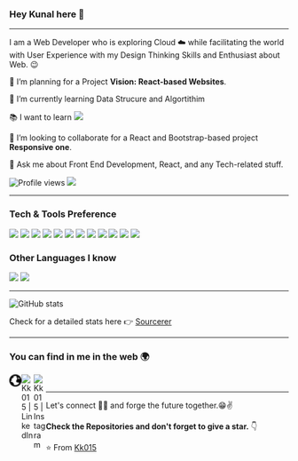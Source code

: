### Hey Kunal here 👋

---

<!-- <p align="center">
  <img src="https://raw.githubusercontent.com/Kk015/Kk015/master/Card.png" width="100%" title="Intro Card" alt="Intro Card">
</p> -->

I am a Web Developer who is exploring Cloud :cloud: while facilitating the world with User Experience with my Design Thinking Skills and Enthusiast about Web. :wink:
 
 🔭 I’m planning for a Project **Vision: React-based Websites**.
 
 🌱 I’m currently learning  Data Strucure and Algortithim
 
 :books: I want to learn <img src="https://img.shields.io/badge/-Flutter-3a495d?style=flat&logo=flutter&logoColor=67b7f7"> 
 
 👯 I’m looking to collaborate for a React and Bootstrap-based project **Responsive one**.
 
 💬 Ask me about Front End Development, React, and any Tech-related stuff.


![Profile views](https://gpvc.arturio.dev/Kk015)  <img src="https://img.shields.io/github/followers/Kk015?label=Follow" style=" float:left, margin-right:10px" />


---


### Tech & Tools Preference

<img src = "https://img.shields.io/badge/-HTML5-E34F26?style=flat&logo=html5&logoColor=white"> <img src = "https://img.shields.io/badge/-CSS3-1572B6?style=flat&logo=css3&logoColor=white">
<img src="https://img.shields.io/badge/-Bootstrap-563D7C?style=flat&logo=bootstrap&logoColor=white">
<img src="https://img.shields.io/badge/-JavaScript-eed718?style=flat&logo=javascript&logoColor=ffffff">
<img src="https://img.shields.io/badge/-Sass-cc6699?style=flat&logo=sass&logoColor=ffffff">
<img src="https://img.shields.io/badge/-React-000000?style=flat&logo=react&logoColor=00c8ff">
<img src="https://img.shields.io/badge/-MongoDB-4DB33D?style=flat&logo=mongodb&logoColor=FFFFFF">
<img src="https://img.shields.io/badge/-Express.js-787878?style=flat">
<img src="https://img.shields.io/badge/-Node.js-3C873A?style=flat&logo=Node.js&logoColor=white">
<img src="https://img.shields.io/badge/-Firebase-FFA611?style=flat&logo=firebase&logoColor=FFFFFF">
<img src="http://img.shields.io/badge/-Github-000000?style=flat&logo=github&logoColor=FFFFFF">
<img src="http://img.shields.io/badge/-VS%20Code-007ACC?style=flat&logo=visual%20studio%20code&logoColor=white">


### Other Languages I know
 <img src="https://img.shields.io/badge/-C%20&%20C++-659ad2?style=flat&logo=c%2B%2B&logoColor=ffffff"> <img src="https://img.shields.io/badge/-Python-black?style=flat&logo=python&logoColor=white"> 

---

![GitHub stats](https://github-readme-stats.vercel.app/api?username=Kk015&show_icons=true&hide_border=true)

Check for a detailed stats here :point_right: [Sourcerer](https://sourcerer.io/Kk015)

---


### You can find in me in the web 🌍
[<img align="left" alt="Kk015" width="22px" src="https://raw.githubusercontent.com/iconic/open-iconic/master/svg/globe.svg" />][website]
[<img align="left" alt="Kk015 | LinkedIn" width="22px" src="https://cdn.jsdelivr.net/npm/simple-icons@v3/icons/linkedin.svg" />][linkedin]
[<img align="left" alt="Kk015 | Instagram" width="22px" src="https://cdn.jsdelivr.net/npm/simple-icons@v3/icons/instagram.svg" />][instagram]

<br/>


---

Let's connect 👨‍💻 and forge the future together.😁✌

**Check the Repositories and don't forget to give a star.** 👇

:star: From [Kk015](https://github.com/Kk015)

[website]: https://Kk015.github.io/Portfolio/
[youtube]: https://youtube.com/
[instagram]: https://www.instagram.com/_itsmekunal_/
[linkedin]: https://www.linkedin.com/in/kunal-mathur-1011b921a/
